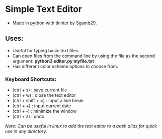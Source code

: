 
# Simple Text Editor
* Made in python with tkinter by Sgamb29.

## Uses:
* Useful for typing basic text files.
* Can open files from the command line by using the file as the second argument: **python3 editor.py myfile.txt**
* Has different color scheme options to choose from.

### Keyboard Shortcuts:

* (ctrl + s) : save current file
* (ctrl + w) : close the text editor
* (ctrl + shift + =) : input a line break
* (ctrl + +) : input current date
* (ctrl + -) : minimize the window
* (ctrl + z) : undo


*Note: Can be useful in linux to add the text editor to a bash alias for quick use in any directory.*